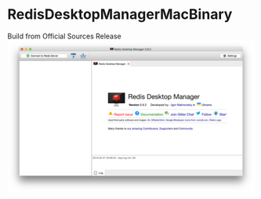 # RedisDesktopManagerMacBinary
Build from Official Sources Release
![screenshot](https://github.com/hitechbeijing/RedisDesktopManagerMacBinary/blob/master/%E5%B1%8F%E5%B9%95%E5%BF%AB%E7%85%A7%202018-05-07%20%E4%B8%8B%E5%8D%889.00.55.png?raw=true)
